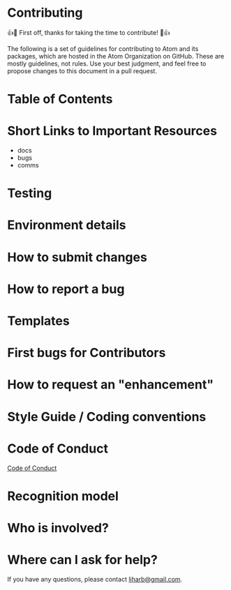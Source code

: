 # Contributing 

:+1::tada: First off, thanks for taking the time to contribute! :tada::+1:

The following is a set of guidelines for contributing to Atom and its packages, which are hosted in the Atom Organization on GitHub. These are mostly guidelines, not rules. Use your best judgment, and feel free to propose changes to this document in a pull request.

# Table of Contents 

# Short Links to Important Resources 
- docs 
- bugs
- comms 

# Testing 

# Environment details 

# How to submit changes 

# How to report a bug

# Templates

# First bugs for Contributors 

# How to request an "enhancement" 

# Style Guide / Coding conventions 

# Code of Conduct 
[Code of Conduct](https://github.com/ljharb/.github/blob/main/CODE_OF_CONDUCT.md)

# Recognition model 

# Who is involved? 

# Where can I ask for help? 
If you have any questions, please contact <ljharb@gmail.com>.